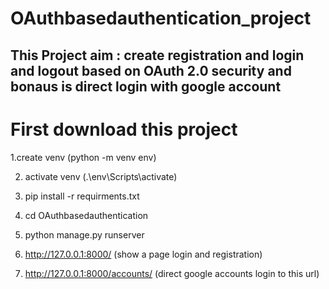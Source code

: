 # OAuthbasedauthentication_project

## This Project aim : create registration and login and logout based on OAuth 2.0 security and bonaus is direct login with google account

# First download this project

1.create venv (python -m venv env)

2. activate venv (.\env\Scripts\activate)

3. pip install -r requirments.txt

4. cd OAuthbasedauthentication

5. python manage.py runserver

6. http://127.0.0.1:8000/ (show a page login and registration)

7. http://127.0.0.1:8000/accounts/ (direct google accounts login to  this url) 
